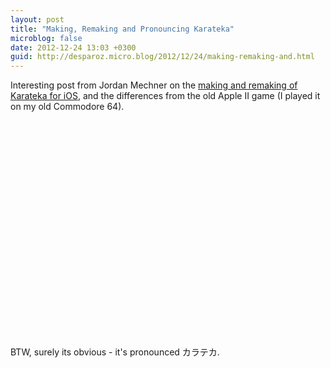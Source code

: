 ```yaml
---
layout: post
title: "Making, Remaking and Pronouncing Karateka"
microblog: false
date: 2012-12-24 13:03 +0300
guid: http://desparoz.micro.blog/2012/12/24/making-remaking-and.html
---
```

<p>Interesting post from Jordan Mechner on the <a href="/blog/blog/2012/12/making-and-remaking-karateka">making and remaking of Karateka for iOS</a>, and the differences from the old Apple II game (I played it on my old Commodore 64).
<object width="640" height="360" classid="clsid:d27cdb6e-ae6d-11cf-96b8-444553540000" codebase="[download.macromedia.com/pub/shock...](http://download.macromedia.com/pub/shockwave/cabs/flash/swflash.cab#version=6,0,40,0)"><param name="allowFullScreen" value="true" /><param name="allowScriptAccess" value="always" /><param name="src" value="http://www.youtube.com/v/CjocmhoH5q4&amp;hl=en_US&amp;feature=player_embedded&amp;version=3" /><param name="allowfullscreen" value="true" /><param name="allowscriptaccess" value="always" /><embed width="640" height="360" type="application/x-shockwave-flash" src="http://www.youtube.com/v/CjocmhoH5q4&amp;hl=en_US&amp;feature=player_embedded&amp;version=3" allowFullScreen="true" allowScriptAccess="always" allowfullscreen="true" allowscriptaccess="always" /></object></p>
<p>BTW, surely its obvious - it's pronounced カラテカ.</p>
